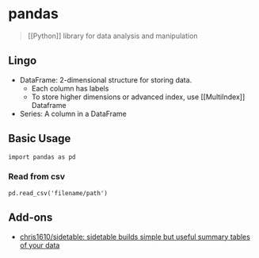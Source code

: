 # pandas

> [[Python]] library for data analysis and manipulation

## Lingo

- DataFrame: 2-dimensional structure for storing data.
	- Each column has labels
	- To store higher dimensions or advanced index, use [[MultiIndex]] Dataframe 
- Series: A column in a DataFrame

## Basic Usage

`import pandas as pd`

### Read from csv

`pd.read_csv('filename/path')`

## Add-ons

- [chris1610/sidetable: sidetable builds simple but useful summary tables of your data](https://github.com/chris1610/sidetable)  